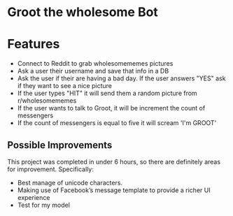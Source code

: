 # Groot the wholesome Bot
# Features
  - Connect to Reddit to grab wholesomememes pictures
  - Ask a user their username and save that info in a DB
  - Ask the user if their are having a bad day. If the user answers "YES" ask if they want to see a nice picture
  - If the user types "HIT" it will send them a random picture from r/wholesomememes
  - If the user wants to talk to Groot, it will be increment the count of messengers
  - If the count of messengers is equal to five it will scream 'I'm GROOT'
 
## Possible Improvements

This project was completed in under 6 hours, so there are definitely areas for improvement. Specifically:

* Best manage of unicode characters. 
* Making use of Facebook’s message template to provide a richer UI experience 
* Test for my model
